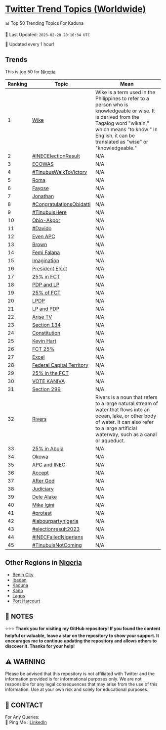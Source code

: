 [Twitter Trend Topics (Worldwide)](https://github.com/ErcinDedeoglu/Twitter-Trend-Topics)
==========


📊 Top 50 Trending Topics For Kaduna

📆 Last Updated: `2023-02-28 20:16:34 UTC`

🔧 Updated every 1 hour!


## Trends

This is top 50 for [Nigeria](</Nigeria>)

| Ranking | Topic | Mean |
| ------- | ------------ | ------------ |
| 1 | [Wike](http://twitter.com/search?q=Wike) | Wike is a term used in the Philippines to refer to a person who is knowledgeable or wise. It is derived from the Tagalog word "wikain," which means "to know." In English, it can be translated as "wise" or "knowledgeable." |
| 2 | [#INECElectionResult](http://twitter.com/search?q=%23INECElectionResult) | N/A |
| 3 | [ECOWAS](http://twitter.com/search?q=ECOWAS) | N/A |
| 4 | [#TinubusWalkToVictory](http://twitter.com/search?q=%23TinubusWalkToVictory) | N/A |
| 5 | [Roma](http://twitter.com/search?q=Roma) | N/A |
| 6 | [Fayose](http://twitter.com/search?q=Fayose) | N/A |
| 7 | [Jonathan](http://twitter.com/search?q=Jonathan) | N/A |
| 8 | [#CongratulationsObidatti](http://twitter.com/search?q=%23CongratulationsObidatti) | N/A |
| 9 | [#TinubuIsHere](http://twitter.com/search?q=%23TinubuIsHere) | N/A |
| 10 | [Obio-Akpor](http://twitter.com/search?q=Obio-Akpor) | N/A |
| 11 | [#Davido](http://twitter.com/search?q=%23Davido) | N/A |
| 12 | [Even APC](http://twitter.com/search?q=Even+APC) | N/A |
| 13 | [Brown](http://twitter.com/search?q=Brown) | N/A |
| 14 | [Femi Falana](http://twitter.com/search?q=Femi+Falana) | N/A |
| 15 | [Imagination](http://twitter.com/search?q=Imagination) | N/A |
| 16 | [President Elect](http://twitter.com/search?q=President+Elect) | N/A |
| 17 | [25% in FCT](http://twitter.com/search?q=25%25+in+FCT) | N/A |
| 18 | [PDP and LP](http://twitter.com/search?q=PDP+and+LP) | N/A |
| 19 | [25% of FCT](http://twitter.com/search?q=25%25+of+FCT) | N/A |
| 20 | [LPDP](http://twitter.com/search?q=LPDP) | N/A |
| 21 | [LP and PDP](http://twitter.com/search?q=LP+and+PDP) | N/A |
| 22 | [Arise TV](http://twitter.com/search?q=Arise+TV) | N/A |
| 23 | [Section 134](http://twitter.com/search?q=Section+134) | N/A |
| 24 | [Constitution](http://twitter.com/search?q=Constitution) | N/A |
| 25 | [Kevin Hart](http://twitter.com/search?q=Kevin+Hart) | N/A |
| 26 | [FCT 25%](http://twitter.com/search?q=FCT+25%25) | N/A |
| 27 | [Excel](http://twitter.com/search?q=Excel) | N/A |
| 28 | [Federal Capital Territory](http://twitter.com/search?q=Federal+Capital+Territory) | N/A |
| 29 | [25% in the FCT](http://twitter.com/search?q=25%25+in+the+FCT) | N/A |
| 30 | [VOTE KANIVA](http://twitter.com/search?q=VOTE+KANIVA) | N/A |
| 31 | [Section 299](http://twitter.com/search?q=Section+299) | N/A |
| 32 | [Rivers](http://twitter.com/search?q=Rivers) | Rivers is a noun that refers to a large natural stream of water that flows into an ocean, lake, or other body of water. It can also refer to a large artificial waterway, such as a canal or aqueduct. |
| 33 | [25% in Abuja](http://twitter.com/search?q=25%25+in+Abuja) | N/A |
| 34 | [Okowa](http://twitter.com/search?q=Okowa) | N/A |
| 35 | [APC and INEC](http://twitter.com/search?q=APC+and+INEC) | N/A |
| 36 | [Accept](http://twitter.com/search?q=Accept) | N/A |
| 37 | [After God](http://twitter.com/search?q=After+God) | N/A |
| 38 | [Judiciary](http://twitter.com/search?q=Judiciary) | N/A |
| 39 | [Dele Alake](http://twitter.com/search?q=Dele+Alake) | N/A |
| 40 | [Mike Igini](http://twitter.com/search?q=Mike+Igini) | N/A |
| 41 | [#protest](http://twitter.com/search?q=%23protest) | N/A |
| 42 | [#labourpartynigeria](http://twitter.com/search?q=%23labourpartynigeria) | N/A |
| 43 | [#electionresult2023](http://twitter.com/search?q=%23electionresult2023) | N/A |
| 44 | [#INECFailedNigerians](http://twitter.com/search?q=%23INECFailedNigerians) | N/A |
| 45 | [#TinubuIsNotComing](http://twitter.com/search?q=%23TinubuIsNotComing) | N/A |



## Other Regions in [Nigeria](</Nigeria>)

* [Benin City](</Nigeria/Benin City.md>)
* [Ibadan](</Nigeria/Ibadan.md>)
* [Kaduna](</Nigeria/Kaduna.md>)
* [Kano](</Nigeria/Kano.md>)
* [Lagos](</Nigeria/Lagos.md>)
* [Port Harcourt](</Nigeria/Port Harcourt.md>)



## 📝 NOTES

⭐⭐⭐ **Thank you for visiting my GitHub repository! If you found the content helpful or valuable, leave a star on the repository to show your support. It encourages me to continue updating the repository and allows others to discover it. Thanks for your help!**


## ⚠️ WARNING

Please be advised that this repository is not affiliated with Twitter and the information provided is for informational purposes only. We are not responsible for any legal consequences that may arise from the use of this information. Use at your own risk and solely for educational purposes.


## 📨 CONTACT

 For Any Queries:  
            🏓 Ping Me : [LinkedIn](https://www.linkedin.com/in/ercindedeoglu/)
